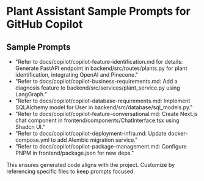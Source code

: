 # Plant Assistant Sample Prompts for GitHub Copilot

## Sample Prompts
- "Refer to docs/copilot/copilot-feature-identification.md for details: Generate FastAPI endpoint in backend/src/routes/plants.py for plant identification, integrating OpenAI and Pinecone."
- "Refer to docs/copilot/copilot-business-requirements.md: Add a diagnosis feature to backend/src/services/plant_service.py using LangGraph."
- "Refer to docs/copilot/copilot-database-requirements.md: Implement SQLAlchemy model for User in backend/src/database/sql_models.py."
- "Refer to docs/copilot/copilot-feature-conversational.md: Create Next.js chat component in frontend/components/ChatInterface.tsx using Shadcn UI."
- "Refer to docs/copilot/copilot-deployment-infra.md: Update docker-compose.yml to add Alembic migration service."
- "Refer to docs/copilot/copilot-package-management.md: Configure PNPM in frontend/package.json for new deps."

This ensures generated code aligns with the project. Customize by referencing specific files to keep prompts focused.
